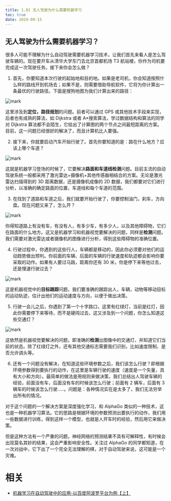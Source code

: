 ```yaml
---
title: 1.01 无人驾驶为什么需要机器学习
toc: true
date: 2019-09-15
---
```


## **无人驾驶为什么需要机器学习？**

很多人可能不理解为什么自动驾驶需要机器学习技术，让我们首先来看人是怎么驾驶车辆的。现在要开车从清华大学东门去北京首都机场 T3 航站楼，你作为司机要完成这一次驾驶任务。接下来你会怎么做？



1. 首先，你要知道本次行驶的起始地和目的地。如果是老司机，你会知道按照什么样的路线开到机场去；如果不是，则需要借助导航软件，它将为你计算出一条最优的行驶路径。下面是搜狗地图为我们计算出来的路径：

![mark](http://images.iterate.site/blog/image/20190905/9CgkVPeepM69.png?imageslim)

这里涉及到**定位，路径规划**的问题。前者可以通过 GPS 或其他技术手段来实现，后者也有成熟的算法，如 Dijkstra 或者 A*搜索算法，学过数据结构和算法的同学对 Dijkstra 算法都不会陌生，它给出了计算图的两个节点之间最短距离的方案。目前，这一问题已经很好的解决了，而且计算机比人要强。



2. 接下来，你就要启动汽车开始行驶了。首先你要知道的是：路在什么地方？应该上哪个车道？

![mark](http://images.iterate.site/blog/image/20190905/kurcjJaguSOv.png?imageslim)


这就是机器学习登场的时候了，它要解决**路面和车道线检测**问题。目前主流的自动驾驶系统一般都采用了激光雷达+摄像机+其他传感器相结合的方案。无论是激光雷达扫描得到的 3D 距离数据，还是摄像机成像的 2D 数据，我们都要对它们进行分析，以准确的确定路面的位置，车道线和每个车道的范围。


3. 在找到了道路和车道之后，我们就要开始行驶了，你要控制油门，刹车，方向盘。现在问题又来了，怎么开？

![mark](http://images.iterate.site/blog/image/20190905/LjYD1Vp8vqs6.png?imageslim)


你得知道路上有没有车，有没有人，有多少车，有多少人，以及其他障碍物，它们在路面的什么地方。这又是机器学习和机器视觉要解决的问题，同样是**检测**问题。我们需要对激光雷达或者摄像机的图像进行分析，得到这些障碍物的准确位置。



4. 行驶过程中，你遇到的这些行人，车辆都是移动的，因此你必须要对他们的运动趋势做出预判。你前面的车辆、后面的车辆的行驶速度和轨迹都会影响你要采取的动作。如果有人要过马路，距离你还有 30 米，你是停下来等他过去，还是慢速行驶过去？

![mark](http://images.iterate.site/blog/image/20190905/KzQ1nNbE9LT5.png?imageslim)


这是机器视觉中的**目标跟踪**问题，我们要准确的跟踪出人，车辆，动物等移动目标的运动轨迹，估计出他们的运动速度与方向，以便于做出决策。



5. 行驶一会儿之后，你遇到了第一个十字路口，这里有红绿灯，当前是红灯，因此你需要停下来等待，而不是硬闯过去，这又涉及到一个问题，你怎么知道这些交通灯？

![mark](http://images.iterate.site/blog/image/20190905/raChAF3dAbNU.png?imageslim)


这依然是机器视觉要解决的问题，即准确的**检测**出图像中的交通灯，并知道它们当前的状态。除了红绿灯之外，还有其他交通标志需要我们识别，比如速度限制、是否允许调头等。



6. 还有一个问题没有解决，在知道这些环境参数之后，我们该怎么行驶？即根据环境参数得到要执行的动作，在这里是车辆行驶的速度（速度是一个矢量，具有大小和方向）。最简单的做法是用规则来做决策，我们总结出人驾驶车辆的经验，前面没有车，后面没有车的时候该怎么行驶；前面有 2 辆车，后面有 3 辆车的时候该怎么行驶.....。问题是：各种情况实在是太多了，我们无法穷举出所有的情况。



对于这个问题的一个解决方案是深度强化学习，和 AlphaGo 类似的一种技术，这也是一种机器学习算法。它的思路是根据环境的参数预测出要执行的动作，我们用一些数据进行训练，得到这样一个模型，也就是人开车时的经验，然后用它来做决策。

但是这种方法有一个严重的问题，神经网络的预测结果不具有可解释性，有时候会出现莫名其妙的结果，这会严重影响安全性。关注过 AlphaGo 的同学都知道，在一次对战中，它下出了一个完全无法理解的棋，对于自动驾驶来说，这可能是一个灾难。


# 相关

- [机器学习在自动驾驶中的应用-以百度阿波罗平台为例【上】](https://zhuanlan.zhihu.com/p/37472084)
